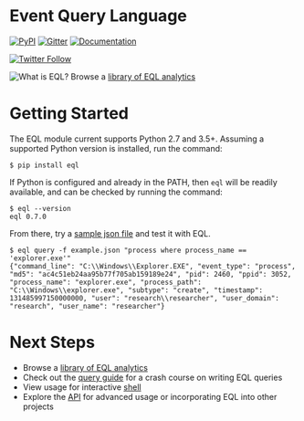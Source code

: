 # Event Query Language
[![PyPI](https://img.shields.io/pypi/v/eql.svg)](https://pypi.python.org/pypi/eql)
[![Gitter](https://badges.gitter.im/eventquerylang/community.svg)](https://gitter.im/eventquerylang/community?utm_source=badge&utm_medium=badge&utm_campaign=pr-badge)
[![Documentation](https://readthedocs.org/projects/eql/badge/?version=latest)](https://eql.readthedocs.io/en/latest/?badge=latest)

[![Twitter Follow](https://img.shields.io/twitter/follow/eventquerylang.svg?style=social)](https://twitter.com/eventquerylang)

![What is EQL?](docs/_static/eql-whoami.jpg)
Browse a [library of EQL analytics](https://eqllib.readthedocs.io)

# Getting Started

The EQL module current supports Python 2.7 and 3.5+. Assuming a supported Python version is installed, run the command:

```console
$ pip install eql
```

If Python is configured and already in the PATH, then ``eql`` will be readily available, and can be checked by running the command:

```console
$ eql --version
eql 0.7.0
```

From there, try a [sample json file](docs/_static/example.json) and test it with EQL.

```console
$ eql query -f example.json "process where process_name == 'explorer.exe'"
{"command_line": "C:\\Windows\\Explorer.EXE", "event_type": "process", "md5": "ac4c51eb24aa95b77f705ab159189e24", "pid": 2460, "ppid": 3052, "process_name": "explorer.exe", "process_path": "C:\\Windows\\explorer.exe", "subtype": "create", "timestamp": 131485997150000000, "user": "research\\researcher", "user_domain": "research", "user_name": "researcher"}
```

# Next Steps
- Browse a [library of EQL analytics](https://eqllib.readthedocs.io)
- Check out the [query guide](https://eql.readthedocs.io/en/latest/query-guide/index.html) for a crash course on writing EQL queries
- View usage for interactive [shell](https://eql.readthedocs.io/en/latest/cli.html)
- Explore the [API](https://eql.readthedocs.io/en/latest/api/index.html) for advanced usage or incorporating EQL into other projects
